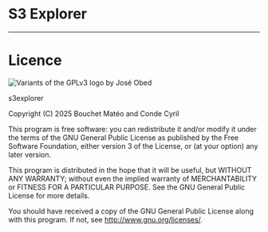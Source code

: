 # S3 Explorer
---

# Licence

![Variants of the GPLv3 logo by José Obed](https://www.gnu.org/graphics/gplv3-rounded-red-180x60.jpg "GPLv3 logo")

s3explorer

Copyright (C) 2025  Bouchet Matéo and Conde Cyril

This program is free software: you can redistribute it and/or modify
it under the terms of the GNU General Public License as published by
the Free Software Foundation, either version 3 of the License, or
(at your option) any later version.

This program is distributed in the hope that it will be useful,
but WITHOUT ANY WARRANTY; without even the implied warranty of
MERCHANTABILITY or FITNESS FOR A PARTICULAR PURPOSE.  See the
GNU General Public License for more details.

You should have received a copy of the GNU General Public License
along with this program.  If not, see <http://www.gnu.org/licenses/>.